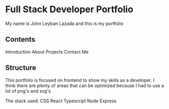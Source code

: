 # Full Stack Developer Portfolio 

My name is John Leyban Lazada and this is my portfolio

## Contents
Introduction
About
Projects
Contact Me

## Structure
This portfolio is focused on frontend to show my skills as a developer.
I think there are plenty of areas that can be optimized because I had to use a lot of png's and svg's 

The stack used:
CSS
React
Typescript
Node
Express